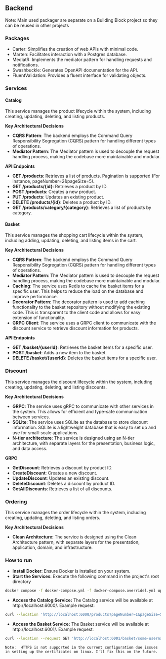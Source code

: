 ## Backend
Note: Main used packager are separate on a Building Block project so they can be reused in other projects

### Packages
- Carter: Simplifies the creation of web APIs with minimal code.
- Marten: Facilitates interaction with a Postgres database.
- MediatR: Implements the mediator pattern for handling requests and notifications.
- Swashbuckle: Generates OpenAPI documentation for the API.
- FluentValidation: Provides a fluent interface for validating objects.

### Services
#### Catalog

This service manages the product lifecycle within the system, including creating, updating, deleting, and listing products.

**Key Architectural Decisions**
- **CQRS Pattern**: The backend employs the Command Query Responsibility Segregation (CQRS) pattern for handling different types of operations.
- **Mediator Pattern**: The Mediator pattern is used to decouple the request handling process, making the codebase more maintainable and modular.

**API Endpoints**
- **GET /products**: Retrieves a list of products. Pagination is supported (For instance, pageNumber=2&pageSize=5).
- **GET /products/{id}**: Retrieves a product by ID.
- **POST /products**: Creates a new product.
- **PUT /products**: Updates an existing product.
- **DELETE /products/{id}**: Deletes a product by ID.
- **GET /products/category/{category}**: Retrieves a list of products by category.

#### Basket
This service manages the shopping cart lifecycle within the system, including adding, updating, deleting, and listing items in the cart.

**Key Architectural Decisions**
- **CQRS Pattern**: The backend employs the Command Query Responsibility Segregation (CQRS) pattern for handling different types of operations.
- **Mediator Pattern**: The Mediator pattern is used to decouple the request handling process, making the codebase more maintainable and modular.
- **Caching**: The service uses Redis to cache the basket items for a specific user. This helps to reduce the load on the database and improve performance.
- **Decorator Pattern**: The decorator pattern is used to add caching functionality to the basket repository without modifying the existing code. This is transparent to the client code and allows for easy extension of functionality.
- **GRPC Client**: The service uses a GRPC client to communicate with the discount service to retrieve discount information for products.

**API Endpoints**
- **GET /basket/{userId}**: Retrieves the basket items for a specific user.
- **POST /basket**: Adds a new item to the basket.
- **DELETE /basket/{userId}**: Deletes the basket items for a specific user.

### Discount
This service manages the discount lifecycle within the system, including creating, updating, deleting, and listing discounts.

**Key Architectural Decisions**
- **GRPC**: The service uses gRPC to communicate with other services in the system. This allows for efficient and type-safe communication between services.
- **SQLite**: The service uses SQLite as the database to store discount information. SQLite is a lightweight database that is easy to set up and use for small-scale applications.
- **N-tier architecture**: The service is designed using an N-tier architecture, with separate layers for the presentation, business logic, and data access.

**GRPC**
- **GetDiscount**: Retrieves a discount by product ID.
- **CreateDiscount**: Creates a new discount.
- **UpdateDiscount**: Updates an existing discount.
- **DeleteDiscount**: Deletes a discount by product ID.
- **GetAllDiscounts**: Retrieves a list of all discounts.

### Ordering
This service manages the order lifecycle within the system, including creating, updating, deleting, and listing orders.

**Key Architectural Decisions**
- **Clean Architecture**: The service is designed using the Clean Architecture pattern, with separate layers for the presentation, application, domain, and infrastructure.

### How to run
- **Install Docker**: Ensure Docker is installed on your system.
- **Start the Services**: Execute the following command in the project's root directory
```bash
docker compose -f docker-compose.yml -f docker-compose.overridel.yml up
```
- **Access the Catalog Service:** The Catalog service will be available at http://localhost:6000/. Example request:
```bash
curl --location 'http://localhost:6000/products?pageNumber=1&pageSize=5'
```
- **Access the Basket Service:** The Basket service will be available at http://localhost:6001/. Example request:
```bash
curl --location --request GET 'http://localhost:6001/basket/some-username'
```


`Note:  HTTPS is not supported in the current configuration due issues in setting up the certificates on linux. I'll fix this on the future.`
